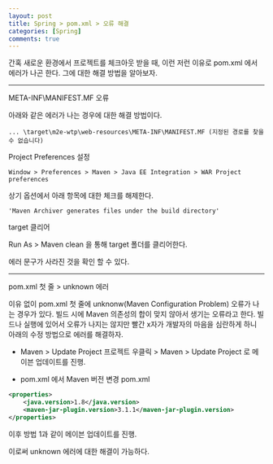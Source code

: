 ```yaml
---
layout: post
title: Spring > pom.xml > 오류 해결
categories: [Spring]
comments: true
---
```


간혹 새로운 환경에서 프로젝트를 체크아웃 받을 때, 이런 저런 이유로 pom.xml 에서 에러가 나곤 한다.
그에 대한 해결 방법을 알아보자.

-------------

META-INF\MANIFEST.MF 오류

아래와 같은 에러가 나는 경우에 대한 해결 방법이다.

``` text
... \target\m2e-wtp\web-resources\META-INF\MANIFEST.MF (지정된 경로를 찾을 수 없습니다)
```


Project Preferences 설정

``` text
Window > Preferences > Maven > Java EE Integration > WAR Project preferences
```

상기 옵션에서 아래 항목에 대한 체크를 해제한다.

``` text
'Maven Archiver generates files under the build directory'
```


target 클리어

Run As > Maven clean 을 통해 target 폴더를 클리어한다.

에러 문구가 사라진 것을 확인 할 수 있다.

-------------

pom.xml 첫 줄 > unknown 에러

이유 없이 pom.xml 첫 줄에 unknonw(Maven Configuration Problem) 오류가 나는 경우가 있다.
빌드 시에 Maven 의존성의 합이 맞지 않아서 생기는 오류라고 한다. 빌드나 실행에 있어서 오류가 나지는 않지만 빨간 x자가 개발자의 마음을 심란하게 하니 아래의 수정 방법으로 에러를 해결하자.

- Maven > Update Project
프로젝트 우클릭 > Maven > Update Project 로 메이븐 업데이트를 진행.

- pom.xml 에서 Maven 버전 변경
pom.xml

``` xml
<properties>
    <java.version>1.8</java.version>
    <maven-jar-plugin.version>3.1.1</maven-jar-plugin.version>
</properties>
```

이후 방법 1과 같이 메이븐 업데이트를 진행.

이로써 unknown 에러에 대한 해결이 가능하다.
